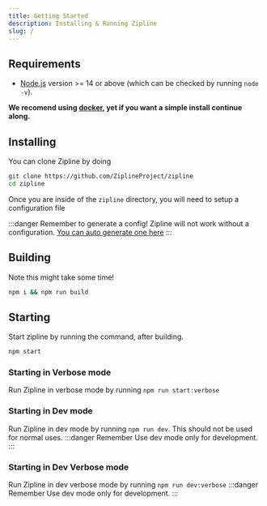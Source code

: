 ```yaml
---
title: Getting Started
description: Installing & Running Zipline
slug: /
---
```


## Requirements

- [Node.js](https://nodejs.org/en/download/) version >= 14 or above (which can be checked by running `node -v`).

**We recomend using [docker](/docs/docker), yet if you want a simple install continue along.**

## Installing
You can clone Zipline by doing

```bash
git clone https://github.com/ZiplineProject/zipline
cd zipline
```

Once you are inside of the `zipline` directory, you will need to setup a configuration file

:::danger Remember to generate a config!
Zipline will not work without a configuration. [You can auto generate one here](/docs/auto)
:::

## Building
Note this might take some time!
```bash
npm i && npm run build
```

## Starting
Start zipline by running the command, after building.
```bash
npm start
```

### Starting in Verbose mode

Run Zipline in verbose mode by running `npm run start:verbose`

### Starting in Dev mode

Run Zipline in dev mode by running `npm run dev`. This should not be used for normal uses.
:::danger Remember
Use dev mode only for development.
:::

### Starting in Dev Verbose mode

Run Zipline in dev verbose mode by running `npm run dev:verbose`
:::danger Remember
Use dev mode only for development.
:::
